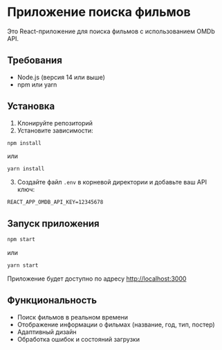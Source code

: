 # Приложение поиска фильмов

Это React-приложение для поиска фильмов с использованием OMDb API.

## Требования

- Node.js (версия 14 или выше)
- npm или yarn

## Установка

1. Клонируйте репозиторий
2. Установите зависимости:
```bash
npm install
```
или
```bash
yarn install
```

3. Создайте файл `.env` в корневой директории и добавьте ваш API ключ:
```
REACT_APP_OMDB_API_KEY=12345678
```

## Запуск приложения

```bash
npm start
```
или
```bash
yarn start
```

Приложение будет доступно по адресу [http://localhost:3000](http://localhost:3000)

## Функциональность

- Поиск фильмов в реальном времени
- Отображение информации о фильмах (название, год, тип, постер)
- Адаптивный дизайн
- Обработка ошибок и состояний загрузки 